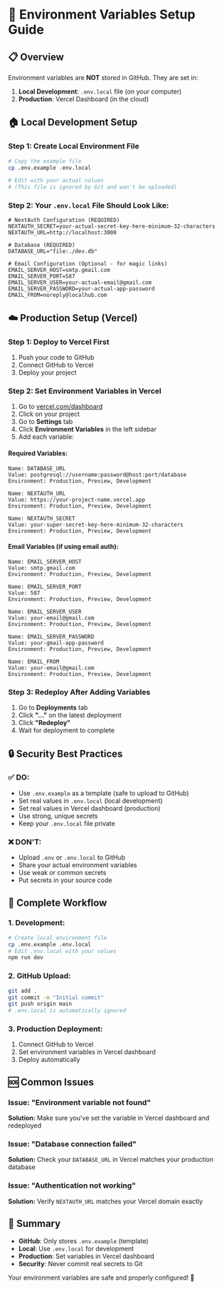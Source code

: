 # 🔐 Environment Variables Setup Guide

## 📋 Overview

Environment variables are **NOT** stored in GitHub. They are set in:
1. **Local Development**: `.env.local` file (on your computer)
2. **Production**: Vercel Dashboard (in the cloud)

## 🏠 Local Development Setup

### Step 1: Create Local Environment File
```bash
# Copy the example file
cp .env.example .env.local

# Edit with your actual values
# (This file is ignored by Git and won't be uploaded)
```

### Step 2: Your `.env.local` File Should Look Like:
```env
# NextAuth Configuration (REQUIRED)
NEXTAUTH_SECRET=your-actual-secret-key-here-minimum-32-characters
NEXTAUTH_URL=http://localhost:3000

# Database (REQUIRED)
DATABASE_URL="file:./dev.db"

# Email Configuration (Optional - for magic links)
EMAIL_SERVER_HOST=smtp.gmail.com
EMAIL_SERVER_PORT=587
EMAIL_SERVER_USER=your-actual-email@gmail.com
EMAIL_SERVER_PASSWORD=your-actual-app-password
EMAIL_FROM=noreply@localhub.com
```

## ☁️ Production Setup (Vercel)

### Step 1: Deploy to Vercel First
1. Push your code to GitHub
2. Connect GitHub to Vercel
3. Deploy your project

### Step 2: Set Environment Variables in Vercel
1. Go to [vercel.com/dashboard](https://vercel.com/dashboard)
2. Click on your project
3. Go to **Settings** tab
4. Click **Environment Variables** in the left sidebar
5. Add each variable:

#### **Required Variables:**
```
Name: DATABASE_URL
Value: postgresql://username:password@host:port/database
Environment: Production, Preview, Development

Name: NEXTAUTH_URL
Value: https://your-project-name.vercel.app
Environment: Production, Preview, Development

Name: NEXTAUTH_SECRET
Value: your-super-secret-key-here-minimum-32-characters
Environment: Production, Preview, Development
```

#### **Email Variables (if using email auth):**
```
Name: EMAIL_SERVER_HOST
Value: smtp.gmail.com
Environment: Production, Preview, Development

Name: EMAIL_SERVER_PORT
Value: 587
Environment: Production, Preview, Development

Name: EMAIL_SERVER_USER
Value: your-email@gmail.com
Environment: Production, Preview, Development

Name: EMAIL_SERVER_PASSWORD
Value: your-gmail-app-password
Environment: Production, Preview, Development

Name: EMAIL_FROM
Value: your-email@gmail.com
Environment: Production, Preview, Development
```

### Step 3: Redeploy After Adding Variables
1. Go to **Deployments** tab
2. Click **"..."** on the latest deployment
3. Click **"Redeploy"**
4. Wait for deployment to complete

## 🔒 Security Best Practices

### ✅ DO:
- Use `.env.example` as a template (safe to upload to GitHub)
- Set real values in `.env.local` (local development)
- Set real values in Vercel dashboard (production)
- Use strong, unique secrets
- Keep your `.env.local` file private

### ❌ DON'T:
- Upload `.env` or `.env.local` to GitHub
- Share your actual environment variables
- Use weak or common secrets
- Put secrets in your source code

## 🚀 Complete Workflow

### 1. Development:
```bash
# Create local environment file
cp .env.example .env.local
# Edit .env.local with your values
npm run dev
```

### 2. GitHub Upload:
```bash
git add .
git commit -m "Initial commit"
git push origin main
# .env.local is automatically ignored
```

### 3. Production Deployment:
1. Connect GitHub to Vercel
2. Set environment variables in Vercel dashboard
3. Deploy automatically

## 🆘 Common Issues

### Issue: "Environment variable not found"
**Solution:** Make sure you've set the variable in Vercel dashboard and redeployed

### Issue: "Database connection failed"
**Solution:** Check your `DATABASE_URL` in Vercel matches your production database

### Issue: "Authentication not working"
**Solution:** Verify `NEXTAUTH_URL` matches your Vercel domain exactly

## 📝 Summary

- **GitHub**: Only stores `.env.example` (template)
- **Local**: Use `.env.local` for development
- **Production**: Set variables in Vercel dashboard
- **Security**: Never commit real secrets to Git

Your environment variables are safe and properly configured! 🔐




